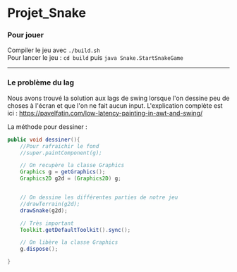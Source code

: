 # Projet_Snake

### Pour jouer
Compiler le jeu avec `./build.sh`  
Pour lancer le jeu : `cd build` puis `java Snake.StartSnakeGame`

---

### Le problème du lag
Nous avons trouvé la solution aux lags de swing lorsque l'on dessine peu de choses à l'écran et que l'on ne fait aucun input.
L'explication complète est ici : https://pavelfatin.com/low-latency-painting-in-awt-and-swing/

La méthode pour dessiner :
```java
public void dessiner(){
    //Pour rafraichir le fond
    //super.paintComponent(g);

    // On recupère la classe Graphics
    Graphics g = getGraphics();
    Graphics2D g2d = (Graphics2D) g;


    // On dessine les différentes parties de notre jeu
    //drawTerrain(g2d);
    drawSnake(g2d);

    // Très important
    Toolkit.getDefaultToolkit().sync();

    // On libère la classe Graphics
    g.dispose();

}
```